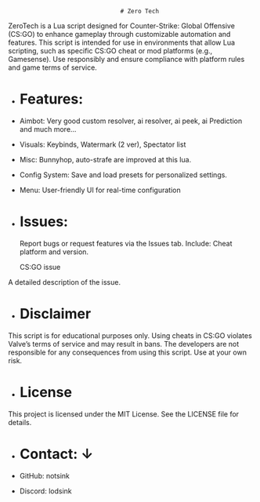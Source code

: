                                     # Zero Tech


ZeroTech is a Lua script designed for Counter-Strike: Global Offensive (CS:GO) to enhance gameplay through customizable automation and features. This script is intended for use in environments that allow Lua scripting, such as specific CS:GO cheat or mod platforms (e.g., Gamesense). Use responsibly and ensure compliance with platform rules and game terms of service.


- # Features:


- Aimbot: Very good custom resolver, ai resolver, ai peek, ai Prediction and much more...


- Visuals: Keybinds, Watermark (2 ver), Spectator list


- Misc: Bunnyhop, auto-strafe are improved at this lua.



- Config System: Save and load presets for personalized settings.



- Menu: User-friendly UI for real-time configuration


- # Issues:


  Report bugs or request features via the Issues tab. Include: Cheat platform and version.


  CS:GO issue



A detailed description of the issue.


- # Disclaimer


This script is for educational purposes only. Using cheats in CS:GO violates Valve’s terms of service and may result in bans. The developers are not responsible for any consequences from using this script. Use at your own risk.


- # License


This project is licensed under the MIT License. See the LICENSE file for details.



 - # Contact: ↓



- GitHub: notsink
- Discord: lodsink
